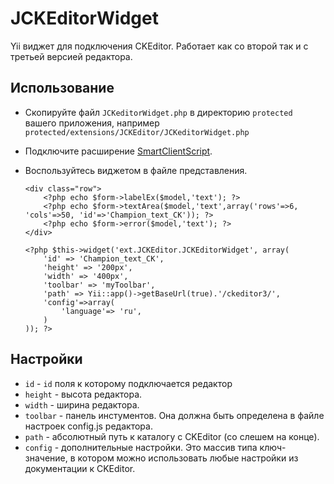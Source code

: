 # JCKEditorWidget

Yii виджет для подключения CKEditor. Работает как со второй так и с третьей версией редактора.

## Использование

*   Скопируйте файл `JCKeditorWidget.php` в директорию `protected` вашего приложения, например `protected/extensions/JCKEditor/JCKeditorWidget.php`

*   Подключите расширение [SmartClientScript](https://github.com/pomidorchik/SmartClientScript).   

*   Воспользуйтесь виджетом в файле представления.
        
        <div class="row">
    		<?php echo $form->labelEx($model,'text'); ?>
			<?php echo $form->textArea($model,'text',array('rows'=>6, 'cols'=>50, 'id'=>'Champion_text_CK')); ?>
			<?php echo $form->error($model,'text'); ?>
		</div>

		<?php $this->widget('ext.JCKEditor.JCKEditorWidget', array(
			'id' => 'Champion_text_CK',        
			'height' => '200px',
			'width' => '400px',
			'toolbar' => 'myToolbar',
			'path' => Yii::app()->getBaseUrl(true).'/ckeditor3/',
			'config'=>array(
				'language'=> 'ru',
			)
		)); ?>
        
## Настройки

*   <code>id</code> - <code>id</code> поля к которому подключается редактор
*   <code>height</code> - высота редактора.
*   <code>width</code> - ширина редактора.
*   <code>toolbar</code> - панель инстументов. Она должна быть определена в файле настроек config.js редактора.
*   <code>path</code> - абсолютный путь к каталогу с CKEditor (со слешем на конце).
*   <code>config</code> - дополнительные настройки. Это массив типа ключ-значение, в котором можно использовать любые настройки из документации к CKEditor.